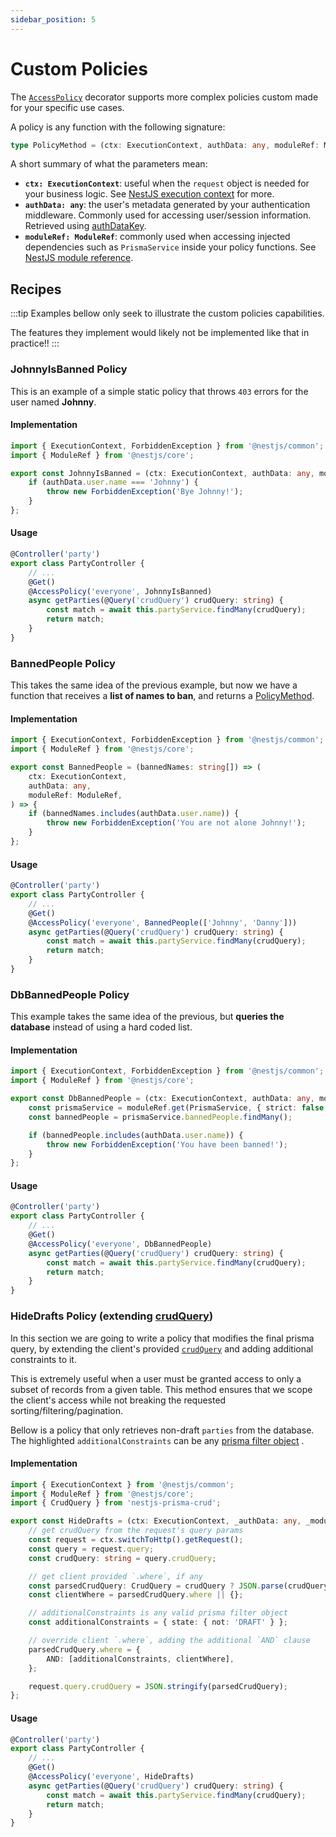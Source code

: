 ```yaml
---
sidebar_position: 5
---
```


# Custom Policies

<a name="policymethod"></a>

The [`AccessPolicy`](./access-policy) decorator supports more complex policies custom made for your specific use cases.

A policy is any function with the following signature:

```ts
type PolicyMethod = (ctx: ExecutionContext, authData: any, moduleRef: ModuleRef) => void;
```

A short summary of what the parameters mean:

-   **`ctx: ExecutionContext`**: useful when the `request` object is needed for your business logic. See [NestJS execution context](https://docs.nestjs.com/fundamentals/execution-context#execution-context) for more.
-   **`authData: any`**: the user's metadata generated by your authentication middleware. Commonly used for accessing user/session information. Retrieved using [authDataKey](./access-control-module#optsauthdatakey).
-   **`moduleRef: ModuleRef`**: commonly used when accessing injected dependencies such as `PrismaService` inside your policy functions. See [NestJS module reference](https://docs.nestjs.com/fundamentals/module-ref#module-reference).

## Recipes

:::tip
Examples bellow only seek to illustrate the custom policies capabilities.

The features they implement would likely not be implemented like that in practice!!
:::

### JohnnyIsBanned Policy

This is an example of a simple static policy that throws `403` errors for the user named **Johnny**.

#### Implementation

```ts title=johnny-is-banned.policy.ts
import { ExecutionContext, ForbiddenException } from '@nestjs/common';
import { ModuleRef } from '@nestjs/core';

export const JohnnyIsBanned = (ctx: ExecutionContext, authData: any, moduleRef: ModuleRef) => {
    if (authData.user.name === 'Johnny') {
        throw new ForbiddenException('Bye Johnny!');
    }
};
```

#### Usage

```ts title=party.controller.ts {5}
@Controller('party')
export class PartyController {
    // ...
    @Get()
    @AccessPolicy('everyone', JohnnyIsBanned)
    async getParties(@Query('crudQuery') crudQuery: string) {
        const match = await this.partyService.findMany(crudQuery);
        return match;
    }
}
```

### BannedPeople Policy

This takes the same idea of the previous example, but now we have a function that receives a **list of names to ban**, and returns a [PolicyMethod](#policymethod).

#### Implementation

```ts title=banned-people.policy.ts
import { ExecutionContext, ForbiddenException } from '@nestjs/common';
import { ModuleRef } from '@nestjs/core';

export const BannedPeople = (bannedNames: string[]) => (
    ctx: ExecutionContext,
    authData: any,
    moduleRef: ModuleRef,
) => {
    if (bannedNames.includes(authData.user.name)) {
        throw new ForbiddenException('You are not alone Johnny!');
    }
};
```

#### Usage

```ts title=party.controller.ts {5}
@Controller('party')
export class PartyController {
    // ...
    @Get()
    @AccessPolicy('everyone', BannedPeople(['Johnny', 'Danny']))
    async getParties(@Query('crudQuery') crudQuery: string) {
        const match = await this.partyService.findMany(crudQuery);
        return match;
    }
}
```

### DbBannedPeople Policy

This example takes the same idea of the previous, but **queries the database** instead of using a hard coded list.

#### Implementation

```ts title=db-banned-people.policy.ts
import { ExecutionContext, ForbiddenException } from '@nestjs/common';
import { ModuleRef } from '@nestjs/core';

export const DbBannedPeople = (ctx: ExecutionContext, authData: any, moduleRef: ModuleRef) => {
    const prismaService = moduleRef.get(PrismaService, { strict: false });
    const bannedPeople = prismaService.bannedPeople.findMany();

    if (bannedPeople.includes(authData.user.name)) {
        throw new ForbiddenException('You have been banned!');
    }
};
```

#### Usage

```ts title=party.controller.ts {5}
@Controller('party')
export class PartyController {
    // ...
    @Get()
    @AccessPolicy('everyone', DbBannedPeople)
    async getParties(@Query('crudQuery') crudQuery: string) {
        const match = await this.partyService.findMany(crudQuery);
        return match;
    }
}
```

### HideDrafts Policy (extending [crudQuery](../client-side))

In this section we are going to write a policy that modifies the final prisma query, by extending the client's provided [`crudQuery`](../client-side) and adding additional constraints to it.

This is extremely useful when a user must be granted access to only a subset of records from a given table. This method ensures that we scope the client's access while not breaking the requested sorting/filtering/pagination.

Bellow is a policy that only retrieves non-draft `parties` from the database. The highlighted `additionalConstraints` can be any [prisma filter object](https://www.prisma.io/docs/reference/api-reference/prisma-client-reference#filter-conditions-and-operators) .

#### Implementation

```ts title=hide-drafts.policy.ts {15,16,20}
import { ExecutionContext } from '@nestjs/common';
import { ModuleRef } from '@nestjs/core';
import { CrudQuery } from 'nestjs-prisma-crud';

export const HideDrafts = (ctx: ExecutionContext, _authData: any, _moduleRef: ModuleRef) => {
    // get crudQuery from the request's query params
    const request = ctx.switchToHttp().getRequest();
    const query = request.query;
    const crudQuery: string = query.crudQuery;

    // get client provided `.where`, if any
    const parsedCrudQuery: CrudQuery = crudQuery ? JSON.parse(crudQuery) : {};
    const clientWhere = parsedCrudQuery.where || {};

    // additionalConstraints is any valid prisma filter object
    const additionalConstraints = { state: { not: 'DRAFT' } };

    // override client `.where`, adding the additional `AND` clause
    parsedCrudQuery.where = {
        AND: [additionalConstraints, clientWhere],
    };

    request.query.crudQuery = JSON.stringify(parsedCrudQuery);
};
```

#### Usage

```ts title=party.controller.ts {5}
@Controller('party')
export class PartyController {
    // ...
    @Get()
    @AccessPolicy('everyone', HideDrafts)
    async getParties(@Query('crudQuery') crudQuery: string) {
        const match = await this.partyService.findMany(crudQuery);
        return match;
    }
}
```
